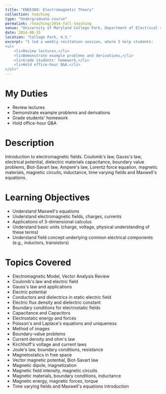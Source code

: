 ```yaml
---
title: "ENEE380: Electromagnetic Theory"
collection: teaching
type: "Undergraduate course"
permalink: /teaching/2014-fall-teaching
venue: "University of Maryland College Park, Department of Electrical and Computer Engineering"
date: 2014-08-25
location: "College Park, U.S."
excerpt: "I led a weekly recitation session, where I help students: 
<ul>
    <li>Review lectures,</li>
    <li>Demonstrate example problems and derivations,</li>
    <li>Grade students' homework,</li>
    <li>Hold office-hour Q&A.</li>
</ul>"
---
```


My Duties
======
- Review lectures
- Demonstrate example problems and derivations
- Grade students' homework
- Hold office-hour Q&A

Description
======
Introduction to electromagnetic fields. Coulomb's law, Gauss's law, electrical potential, dielectric materials capacitance, boundary value problems, Biot-Savart law, Ampere's law, Lorentz force equation, magnetic materials, magnetic circuits, inductance, time varying fields and Maxwell's equations.

Learning Objectives
======
- Understand Maxwell's equations
- Understand electromagnetic fields, charges, currents
- Applications of 3-dimensional calculus
- Understand basic units (charge, voltage, physical understanding of these terms)
- Understand field concept underlying common electrical components (e.g., inductors, transistors)

Topics Covered
======
- Electromagnetic Model, Vector Analysis Review
- Coulomb's law and electric field
- Gauss's law and applications
- Electric potential
- Conductors and dielectrics in static electric field
- Electric flux density and dielectric constant
- Boundary conditions for electrostatic fields
- Capacitance and Capacitors
- Electrostatic energy and forces
- Poisson's and Laplace's equations and uniqueness
- Method of images
- Boundary-value problems
- Current density and ohm's law
- Kirchhoff's voltage and current laws
- Joule's law, boundary conditions, resistance
- Magnetostatics in free space
- Vector magnetic potential, Biot-Savart law
- Magnetic dipole, magnetization
- Magnetic field intensity, magnetic circuits
- Magnetic materials, boundary conditions, inductance
- Magnetic energy, magnetic forces, torque
- Time varying fields and Maxwell's equations introduction
